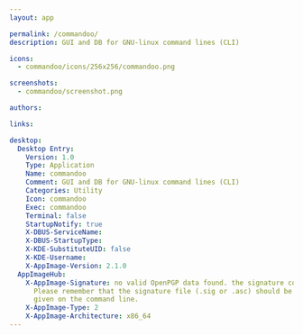 ```yaml
---
layout: app

permalink: /commandoo/
description: GUI and DB for GNU-linux command lines (CLI)

icons:
  - commandoo/icons/256x256/commandoo.png

screenshots:
  - commandoo/screenshot.png

authors:

links:

desktop:
  Desktop Entry:
    Version: 1.0
    Type: Application
    Name: commandoo
    Comment: GUI and DB for GNU-linux command lines (CLI)
    Categories: Utility
    Icon: commandoo
    Exec: commandoo
    Terminal: false
    StartupNotify: true
    X-DBUS-ServiceName: 
    X-DBUS-StartupType: 
    X-KDE-SubstituteUID: false
    X-KDE-Username: 
    X-AppImage-Version: 2.1.0
  AppImageHub:
    X-AppImage-Signature: no valid OpenPGP data found. the signature could not be verified.
      Please remember that the signature file (.sig or .asc) should be the first file
      given on the command line.
    X-AppImage-Type: 2
    X-AppImage-Architecture: x86_64
---
```


